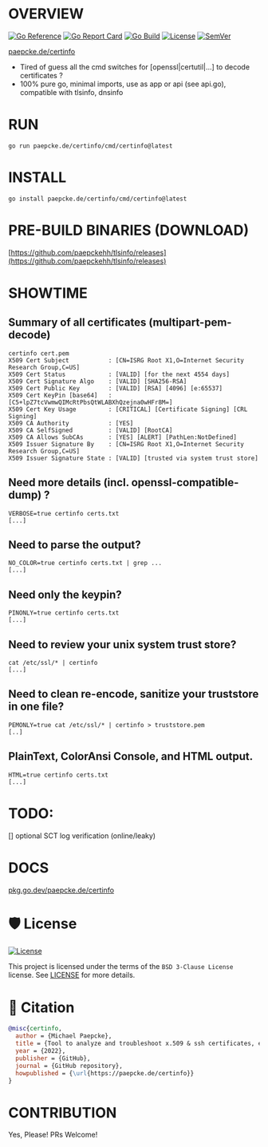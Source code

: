 # OVERVIEW
[![Go Reference](https://pkg.go.dev/badge/paepcke.de/certinfo.svg)](https://pkg.go.dev/paepcke.de/certinfo)
[![Go Report Card](https://goreportcard.com/badge/paepcke.de/certinfo)](https://goreportcard.com/report/paepcke.de/certinfo)
[![Go Build](https://github.com/paepckehh/certinfo/actions/workflows/golang.yml/badge.svg)](https://github.com/paepckehh/certinfo/actions/workflows/golang.yml)
[![License](https://img.shields.io/github/license/paepckehh/certinfo)](https://github.com/paepckehh/certinfo/blob/master/LICENSE)
[![SemVer](https://img.shields.io/github/v/release/paepckehh/certinfo)](https://github.com/paepckehh/certinfo/releases/latest)

[paepcke.de/certinfo](https://paepcke.de/certinfo/)

-   Tired of guess all the cmd switches for [openssl|certutil|...] to decode certificates ?
-   100% pure go, minimal imports, use as app or api (see api.go), compatible with tlsinfo, dnsinfo

# RUN

```
go run paepcke.de/certinfo/cmd/certinfo@latest

```

# INSTALL

```
go install paepcke.de/certinfo/cmd/certinfo@latest
```

# PRE-BUILD BINARIES (DOWNLOAD)
[https://github.com/paepckehh/tlsinfo/releases](https://github.com/paepckehh/tlsinfo/releases)

# SHOWTIME

## Summary of all certificates (multipart-pem-decode)

``` Shell
certinfo cert.pem
X509 Cert Subject           : [CN=ISRG Root X1,O=Internet Security Research Group,C=US] 
X509 Cert Status            : [VALID] [for the next 4554 days]
X509 Cert Signature Algo    : [VALID] [SHA256-RSA] 
X509 Cert Public Key        : [VALID] [RSA] [4096] [e:65537]
X509 Cert KeyPin [base64]   : [C5+lpZ7tcVwmwQIMcRtPbsQtWLABXhQzejna0wHFr8M=] 
X509 Cert Key Usage         : [CRITICAL] [Certificate Signing] [CRL Signing] 
X509 CA Authority           : [YES]
X509 CA SelfSigned          : [VALID] [RootCA]
X509 CA Allows SubCAs       : [YES] [ALERT] [PathLen:NotDefined]
X509 Issuer Signature By    : [CN=ISRG Root X1,O=Internet Security Research Group,C=US] 
X509 Issuer Signature State : [VALID] [trusted via system trust store]
```

## Need more details (incl. openssl-compatible-dump) ?

``` Shell
VERBOSE=true certinfo certs.txt
[...]
```

## Need to parse the output?

``` Shell
NO_COLOR=true certinfo certs.txt | grep ... 
[...]
```

## Need only the keypin?

``` Shell
PINONLY=true certinfo certs.txt
[...]
```

## Need to review your unix system trust store?

``` Shell
cat /etc/ssl/* | certinfo 
[...]
```

## Need to clean re-encode, sanitize your truststore in one file?

``` Shell
PEMONLY=true cat /etc/ssl/* | certinfo > truststore.pem
[..]
```

## PlainText, ColorAnsi Console, and HTML output.
``` Shell
HTML=true certinfo certs.txt
[...]
```

# TODO:

[] optional SCT log verification (online/leaky)

# DOCS

[pkg.go.dev/paepcke.de/certinfo](https://pkg.go.dev/paepcke.de/certinfo)

# 🛡 License

[![License](https://img.shields.io/github/license/paepckehh/certinfo)](https://github.com/paepckehh/certinfo/blob/master/LICENSE)

This project is licensed under the terms of the `BSD 3-Clause License` license. See [LICENSE](https://github.com/paepckehh/certinfo/blob/master/LICENSE) for more details.

# 📃 Citation

```bibtex
@misc{certinfo,
  author = {Michael Paepcke},
  title = {Tool to analyze and troubleshoot x.509 & ssh certificates, encoded keys, ... (app/lib/api)},
  year = {2022},
  publisher = {GitHub},
  journal = {GitHub repository},
  howpublished = {\url{https://paepcke.de/certinfo}}
}
```

# CONTRIBUTION

Yes, Please! PRs Welcome! 

